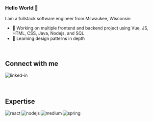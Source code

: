 ### Hello World 👋
I am a fullstack software engineer from Milwaukee, Wisconsin
- 🔭 Working on multiple frontend and backend project using Vue, JS, HTML, CSS, Java, Nodejs, and SQL
- 🌱 Learning design patterns in depth
<br>

## Connect with me

[<img align="left" alt="linked-in" src="https://img.shields.io/badge/linkedin-%230077B5.svg?&style=for-the-badge&logo=linkedin&logoColor=white" />](https://www.linkedin.com/in/nenyediei)
[<img align="left" alt="" src="https://img.shields.io/badge/PORTFOLIO-FE7A16?logo=stack-overflow&logoColor=white&style=for-the-badge" />](https://nenye-portfolio.netlify.app/)


<br>

<br>
<br>

## Expertise

<img align="left" alt="react" src="https://img.shields.io/badge/vue%20-%2320232a.svg?&style=for-the-badge&logo=react&logoColor=%2361DAFB" />
<img align="left" alt="nodejs" src="https://img.shields.io/badge/node.js%20-%2343853D.svg?&style=for-the-badge&logo=node.js&logoColor=white" />
<img align="left" alt="medium" src="https://img.shields.io/badge/postgres-%23316192.svg?&style=for-the-badge&logo=postgresql&logoColor=white" />
<img align="left" alt="spring" src="https://img.shields.io/badge/spring%20-%236DB33F.svg?&style=for-the-badge&logo=spring&logoColor=white" />
<br>
<br>
